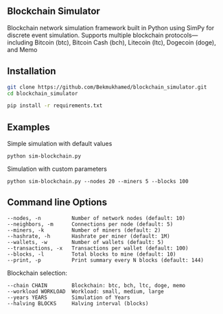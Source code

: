 ## Blockchain Simulator

Blockchain network simulation framework built in Python using SimPy for discrete event simulation. Supports multiple blockchain protocols—including Bitcoin (btc), Bitcoin Cash (bch), Litecoin (ltc), Dogecoin (doge), and Memo

## Installation
```bash
git clone https://github.com/Bekmukhamed/blockchain_simulator.git
cd blockchain_simulator
```
```bash
pip install -r requirements.txt
```
## Examples
Simple simulation with default values<br> 
```
python sim-blockchain.py
```
Simulation with custom parameters
```
python sim-blockchain.py --nodes 20 --miners 5 --blocks 100
```

## Command line Options
```
--nodes, -n          Number of network nodes (default: 10) 
--neighbors, -m      Connections per node (default: 5)
--miners, -k         Number of miners (default: 2)
--hashrate, -h       Hashrate per miner (default: 1M)
--wallets, -w        Number of wallets (default: 5) 
--transactions, -x   Transactions per wallet (default: 100)
--blocks, -l         Total blocks to mine (default: 10)
--print, -p          Print summary every N blocks (default: 144)
```
Blockchain selection:<br> 
```
--chain CHAIN        Blockchain: btc, bch, ltc, doge, memo
--workload WORKLOAD  Workload: small, medium, large
--years YEARS        Simulation of Years 
--halving BLOCKS     Halving interval (blocks) 
```

